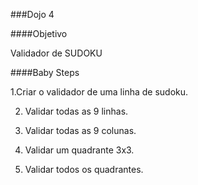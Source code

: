 ###Dojo 4

####Objetivo

Validador de SUDOKU

####Baby Steps

1.Criar o validador de uma linha de sudoku.

2. Validar todas as 9 linhas.

3. Validar todas as 9 colunas.

4. Validar um quadrante 3x3.

5. Validar todos os quadrantes.
